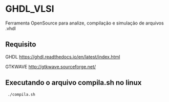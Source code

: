 # GHDL_VLSI
Ferramenta OpenSource para analize, compilação e simulação de arquivos .vhdl

## Requisito 

 GHDL https://ghdl.readthedocs.io/en/latest/index.html<Paste>
 
 GTKWAVE http://gtkwave.sourceforge.net/

## Executando o arquivo compila.sh no linux
```bash
 ./compila.sh
```
